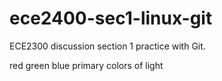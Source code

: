 # ece2400-sec1-linux-git
ECE2300 discussion section 1 practice with Git.

red
green
blue
primary colors of light

